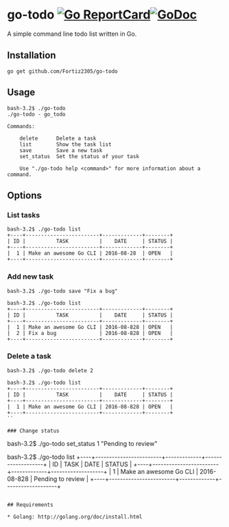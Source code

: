 # go-todo [![Go ReportCard](https://goreportcard.com/badge/github.com/Fortiz2305/go-todo)](https://goreportcard.com/report/github.com/Fortiz2305/go-todo)[![GoDoc](https://godoc.org/github.com/Fortiz2305/go-todo/todo?status.svg)](https://godoc.org/github.com/Fortiz2305/go-todo/todo)

A simple command line todo list written in Go.

## Installation

```
go get github.com/Fortiz2305/go-todo
```

## Usage

```
bash-3.2$ ./go-todo
./go-todo - go_todo

Commands:

    delete      Delete a task
    list        Show the task list
    save        Save a new task
    set_status  Set the status of your task

    Use "./go-todo help <command>" for more information about a command.
```

## Options

### List tasks

```
bash-3.2$ ./go-todo list
+----+------------------------+-------------+--------+
| ID |          TASK          |    DATE     | STATUS |
+----+------------------------+-------------+--------+
|  1 | Make an awesome Go CLI | 2016-08-28  | OPEN   |
+----+------------------------+-------------+--------+
```

### Add new task

```
bash-3.2$ ./go-todo save "Fix a bug"

bash-3.2$ ./go-todo list
+----+------------------------+-------------+--------+
| ID |          TASK          |    DATE     | STATUS |
+----+------------------------+-------------+--------+
|  1 | Make an awesome Go CLI | 2016-08-828 | OPEN   |
|  2 | Fix a bug              | 2016-08-828 | OPEN   |
+----+------------------------+-------------+--------+
```

### Delete a task

```
bash-3.2$ ./go-todo delete 2

bash-3.2$ ./go-todo list
+----+------------------------+-------------+--------+
| ID |          TASK          |    DATE     | STATUS |
+----+------------------------+-------------+--------+
|  1 | Make an awesome Go CLI | 2016-08-828 | OPEN   |
+----+------------------------+-------------+--------+
``

### Change status

```
bash-3.2$ ./go-todo set_status 1 "Pending to review"

bash-3.2$ ./go-todo list
+----+------------------------+-------------+-------------------+
| ID |          TASK          |    DATE     |      STATUS       |
+----+------------------------+-------------+-------------------+
|  1 | Make an awesome Go CLI | 2016-08-828 | Pending to review |
+----+------------------------+-------------+-------------------+
```

## Requirements

* Golang: http://golang.org/doc/install.html

